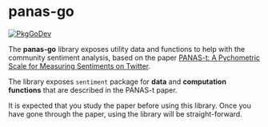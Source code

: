 # panas-go

[![PkgGoDev](https://pkg.go.dev/badge/github.com/coderafting/panas-go/pkg/sentiment)](https://pkg.go.dev/github.com/coderafting/panas-go/pkg/sentiment)

The **panas-go** library exposes utility data and functions to help with the community sentiment analysis, based on the paper [PANAS-t: A Pychometric Scale for Measuring Sentiments on Twitter](https://arxiv.org/abs/1308.1857).

The library exposes `sentiment` package for **data** and **computation functions** that are described in the PANAS-t paper.

It is expected that you study the paper before using this library. Once you have gone through the paper, using the library will be straight-forward.
